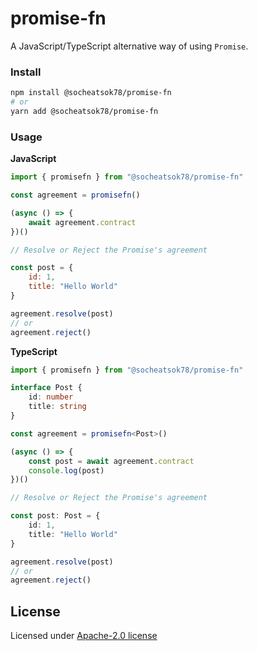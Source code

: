 # promise-fn
A JavaScript/TypeScript alternative way of using `Promise`.

### Install

```sh
npm install @socheatsok78/promise-fn
# or
yarn add @socheatsok78/promise-fn
```


### Usage

**JavaScript**
```js
import { promisefn } from "@socheatsok78/promise-fn"

const agreement = promisefn()

(async () => {
    await agreement.contract
})()

// Resolve or Reject the Promise's agreement

const post = {
    id: 1,
    title: "Hello World"
}

agreement.resolve(post)
// or
agreement.reject()
```

**TypeScript**
```ts
import { promisefn } from "@socheatsok78/promise-fn"

interface Post {
    id: number
    title: string
}

const agreement = promisefn<Post>()

(async () => {
    const post = await agreement.contract
    console.log(post)
})()

// Resolve or Reject the Promise's agreement

const post: Post = {
    id: 1,
    title: "Hello World"
}

agreement.resolve(post)
// or
agreement.reject()
```

## License

Licensed under [Apache-2.0 license](LICENSE)
